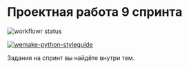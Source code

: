  # Проектная работа 9 спринта
 

![workflowr status](https://github.com/AnnaKPolyakova/ugc_sprint_2/.github/workflows/python-publish.yml/badge.svg)  

[![wemake-python-styleguide](https://img.shields.io/badge/style-wemake-000000.svg)](https://github.com/wemake-services/wemake-python-styleguide)  

Задания на спринт вы найдёте внутри тем.
